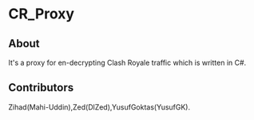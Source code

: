 # CR_Proxy

## About
It's a proxy for en-decrypting Clash Royale traffic which is written in C#.

## Contributors
Zihad(Mahi-Uddin),Zed(DlZed),YusufGoktas(YusufGK).
